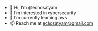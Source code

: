 - 👋 Hi, I’m @echosatyam
- 👀 I’m interested in cybersecurity
- 🌱 I’m currently learning aws
- 📫 Reach me at echosatyam@gmail.com

<!---
echosatyam/echosatyam is a ✨ special ✨ repository because its `README.md` (this file) appears on your GitHub profile.
You can click the Preview link to take a look at your changes.
--->
